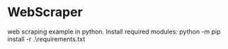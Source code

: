 # WebScraper
web scraping example in python.
Install required modules:
  python -m pip install -r .\requirements.txt
